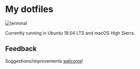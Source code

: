 # My dotfiles

![terminal](https://lh4.googleusercontent.com/sq8hcDB01F2lD0j4x05QmIZ1dIoOTiosd2F4jO9tS3lIHEDGkQtN8vo8b5bLgNB9z5Md4GtTDCJ1mg=w1440-h807-rw)

Currently running in Ubuntu 18.04 LTS and macOS High Sierra.

## Feedback

Suggestions/improvements [welcome](https://github.com/karakays/dotfiles/issues)!
